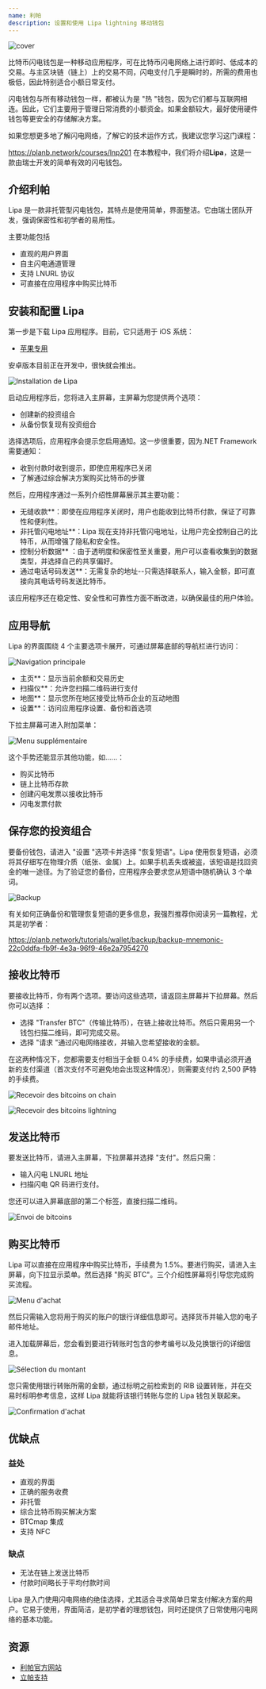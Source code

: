 ```yaml
---
name: 利帕
description: 设置和使用 Lipa lightning 移动钱包
---
```

![cover](assets/cover.webp)

比特币闪电钱包是一种移动应用程序，可在比特币闪电网络上进行即时、低成本的交易。与主区块链（链上）上的交易不同，闪电支付几乎是瞬时的，所需的费用也极低，因此特别适合小额日常支付。

闪电钱包与所有移动钱包一样，都被认为是 "热 "钱包，因为它们都与互联网相连。因此，它们主要用于管理日常消费的小额资金。如果金额较大，最好使用硬件钱包等更安全的存储解决方案。

如果您想更多地了解闪电网络，了解它的技术运作方式，我建议您学习这门课程：

https://planb.network/courses/lnp201
在本教程中，我们将介绍**Lipa**，这是一款由瑞士开发的简单有效的闪电钱包。

## 介绍利帕

Lipa 是一款非托管型闪电钱包，其特点是使用简单，界面整洁。它由瑞士团队开发，强调保密性和初学者的易用性。

主要功能包括


- 直观的用户界面
- 自主闪电通道管理
- 支持 LNURL 协议
- 可直接在应用程序中购买比特币

## 安装和配置 Lipa

第一步是下载 Lipa 应用程序。目前，它只适用于 iOS 系统：


- [苹果专用](https://apps.apple.com/app/lipa-bitcoin-lightning/id1602180066)

安卓版本目前正在开发中，很快就会推出。

![Installation de Lipa](assets/fr/01.webp)

启动应用程序后，您将进入主屏幕，主屏幕为您提供两个选项：


- 创建新的投资组合
- 从备份恢复现有投资组合

选择选项后，应用程序会提示您启用通知。这一步很重要，因为.NET Framework需要通知：


- 收到付款时收到提示，即使应用程序已关闭
- 了解通过综合解决方案购买比特币的步骤

然后，应用程序通过一系列介绍性屏幕展示其主要功能：


- 无缝收款**：即使在应用程序关闭时，用户也能收到比特币付款，保证了可靠性和便利性。
- 非托管闪电地址**：Lipa 现在支持非托管闪电地址，让用户完全控制自己的比特币，从而增强了隐私和安全性。
- 控制分析数据** ：由于透明度和保密性至关重要，用户可以查看收集到的数据类型，并选择自己的共享偏好。
- 通过电话号码发送**：无需复杂的地址--只需选择联系人，输入金额，即可直接向其电话号码发送比特币。

该应用程序还在稳定性、安全性和可靠性方面不断改进，以确保最佳的用户体验。

## 应用导航

Lipa 的界面围绕 4 个主要选项卡展开，可通过屏幕底部的导航栏进行访问：

![Navigation principale](assets/fr/02.webp)


- 主页**：显示当前余额和交易历史
- 扫描仪**：允许您扫描二维码进行支付
- 地图**：显示您所在地区接受比特币企业的互动地图
- 设置**：访问应用程序设置、备份和首选项

下拉主屏幕可进入附加菜单：

![Menu supplémentaire](assets/fr/03.webp)

这个手势还能显示其他功能，如......：


- 购买比特币
- 链上比特币存款
- 创建闪电发票以接收比特币
- 闪电发票付款

## 保存您的投资组合

要备份钱包，请进入 "设置 "选项卡并选择 "恢复短语"。Lipa 使用恢复短语，必须将其仔细写在物理介质（纸张、金属）上。如果手机丢失或被盗，该短语是找回资金的唯一途径。为了验证您的备份，应用程序会要求您从短语中随机确认 3 个单词。

![Backup](assets/fr/04.webp)

有关如何正确备份和管理恢复短语的更多信息，我强烈推荐你阅读另一篇教程，尤其是初学者：

https://planb.network/tutorials/wallet/backup/backup-mnemonic-22c0ddfa-fb9f-4e3a-96f9-46e2a7954270
## 接收比特币

要接收比特币，你有两个选项。要访问这些选项，请返回主屏幕并下拉屏幕。然后你可以选择 ：


- 选择 "Transfer BTC"（传输比特币），在链上接收比特币。然后只需用另一个钱包扫描二维码，即可完成交易。
- 选择 "请求 "通过闪电网络接收，并输入您希望接收的金额。

在这两种情况下，您都需要支付相当于金额 0.4% 的手续费，如果申请必须开通新的支付渠道（首次支付不可避免地会出现这种情况），则需要支付约 2,500 萨特的手续费。

![Recevoir des bitcoins on chain](assets/fr/05.webp)

![Recevoir des bitcoins lightning](assets/fr/06.webp)

## 发送比特币

要发送比特币，请进入主屏幕，下拉屏幕并选择 "支付"。然后只需：


- 输入闪电 LNURL 地址
- 扫描闪电 QR 码进行支付。

您还可以进入屏幕底部的第二个标签，直接扫描二维码。

![Envoi de bitcoins](assets/fr/07.webp)

## 购买比特币

Lipa 可以直接在应用程序中购买比特币，手续费为 1.5%。要进行购买，请进入主屏幕，向下拉显示菜单。然后选择 "购买 BTC"。三个介绍性屏幕将引导您完成购买流程。

![Menu d'achat](assets/fr/08.webp)

然后只需输入您将用于购买的账户的银行详细信息即可。选择货币并输入您的电子邮件地址。

进入加载屏幕后，您会看到要进行转账时包含的参考编号以及兑换银行的详细信息。

![Sélection du montant](assets/fr/09.webp)

您只需使用银行转账所需的金额，通过标明之前检索到的 RIB 设置转账，并在交易时标明参考信息，这样 Lipa 就能将该银行转账与您的 Lipa 钱包关联起来。

![Confirmation d'achat](assets/fr/10.webp)

## 优缺点

### 益处


- 直观的界面
- 正确的服务收费
- 非托管
- 综合比特币购买解决方案
- BTCmap 集成
- 支持 NFC

### 缺点


- 无法在链上发送比特币
- 付款时间略长于平均付款时间

Lipa 是入门使用闪电网络的绝佳选择，尤其适合寻求简单日常支付解决方案的用户。它易于使用，界面简洁，是初学者的理想钱包，同时还提供了日常使用闪电网络的基本功能。

## 资源


- [利帕官方网站](https://lipa.swiss/)
- [立帕支持](https://getlipa.atlassian.net/servicedesk/customer/portal/1)